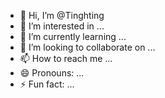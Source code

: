- 👋 Hi, I’m @Tinghting
- 👀 I’m interested in ...
- 🌱 I’m currently learning ...
- 💞️ I’m looking to collaborate on ...
- 📫 How to reach me ...
- 😄 Pronouns: ...
- ⚡ Fun fact: ...

<!---
Tinghting/Tinghting is a ✨ special ✨ repository because its `README.md` (this file) appears on your GitHub profile.
You can click the Preview link to take a look at your changes.
--->
